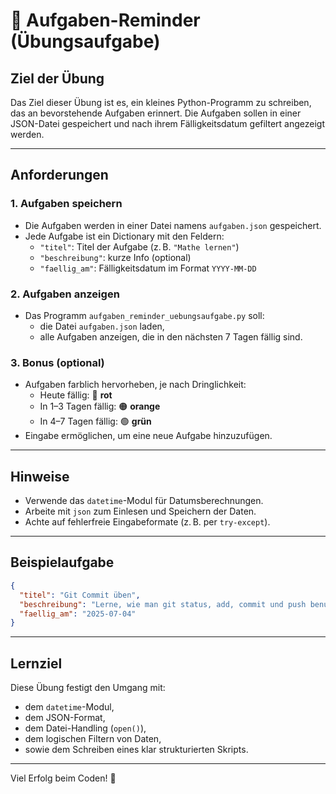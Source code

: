 # 🧠 Aufgaben-Reminder (Übungsaufgabe)

## Ziel der Übung
Das Ziel dieser Übung ist es, ein kleines Python-Programm zu schreiben, das an bevorstehende Aufgaben erinnert. Die Aufgaben sollen in einer JSON-Datei gespeichert und nach ihrem Fälligkeitsdatum gefiltert angezeigt werden.

---

## Anforderungen

### 1. Aufgaben speichern
- Die Aufgaben werden in einer Datei namens `aufgaben.json` gespeichert.
- Jede Aufgabe ist ein Dictionary mit den Feldern:
  - `"titel"`: Titel der Aufgabe (z. B. `"Mathe lernen"`)
  - `"beschreibung"`: kurze Info (optional)
  - `"faellig_am"`: Fälligkeitsdatum im Format `YYYY-MM-DD`

### 2. Aufgaben anzeigen
- Das Programm `aufgaben_reminder_uebungsaufgabe.py` soll:
  - die Datei `aufgaben.json` laden,
  - alle Aufgaben anzeigen, die in den nächsten 7 Tagen fällig sind.

### 3. Bonus (optional)
- Aufgaben farblich hervorheben, je nach Dringlichkeit:
  - Heute fällig: 🔴 **rot**
  - In 1–3 Tagen fällig: 🟠 **orange**
  - In 4–7 Tagen fällig: 🟢 **grün**
- Eingabe ermöglichen, um eine neue Aufgabe hinzuzufügen.

---

## Hinweise
- Verwende das `datetime`-Modul für Datumsberechnungen.
- Arbeite mit `json` zum Einlesen und Speichern der Daten.
- Achte auf fehlerfreie Eingabeformate (z. B. per `try-except`).

---

## Beispielaufgabe

```json
{
  "titel": "Git Commit üben",
  "beschreibung": "Lerne, wie man git status, add, commit und push benutzt.",
  "faellig_am": "2025-07-04"
}
```

---

## Lernziel
Diese Übung festigt den Umgang mit:
- dem `datetime`-Modul,
- dem JSON-Format,
- dem Datei-Handling (`open()`),
- dem logischen Filtern von Daten,
- sowie dem Schreiben eines klar strukturierten Skripts.

---

Viel Erfolg beim Coden! 🚀
